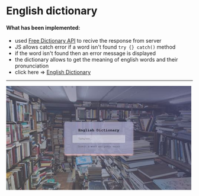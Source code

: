 # English dictionary
#### What has been implemented:
* used [Free Dictionary API](https://dictionaryapi.dev/) to recive the response from server
* JS allows catch error if a word isn't found `try {} catch()` method
* if the word isn't found then an error message is displayed
* the dictionary allows to get the meaning of english words and their pronunciation
* click here => <a href="https://bakna2t.github.io/engword/" target="_blank">English Dictionary</a> 
___
<img src="https://github.com/bakNa2t/engword/blob/main/img_Readme.jpg" title="dictionary"  alt="English Dictionary" width="500" height="281"/>